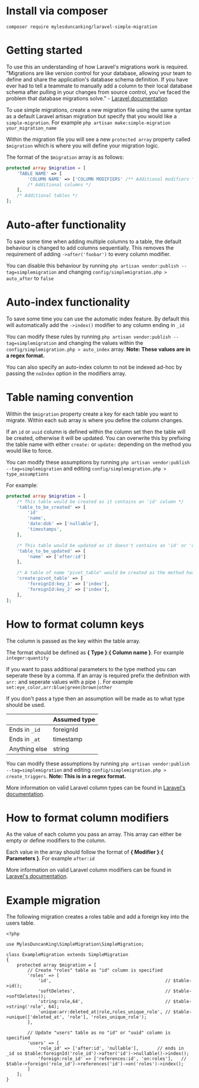 # Install via composer

`composer require mylesduncanking/laravel-simple-migration`

# Getting started

To use this an understanding of how Laravel's migrations work is required.
"Migrations are like version control for your database, allowing your team to define and share the application's database schema definition. If you have ever had to tell a teammate to manually add a column to their local database schema after pulling in your changes from source control, you've faced the problem that database migrations solve." - [Laravel documentation](https://laravel.com/docs/9.x/migrations)

To use simple migrations, create a new migration file using the same syntax as a default Laravel artisan migration but specify that you would like a `simple-migration`. For example `php artisan make:simple-migration your_migration_name`

Within the migration file you will see a new `protected array` property called `$migration` which is where you will define your migration logic.

The format of the `$migration` array is as follows:
```php
protected array $migration = [
    'TABLE NAME' => [
        'COLUMN NAME' => ['COLUMN MODIFIERS' /** Additional modifiers **/],
        /* Additional columns */
    ],
    /* Additional tables */
];
```

# Auto-after functionality

To save some time when adding multiple columns to a table, the default behaviour is changed to add columns sequentially. This removes the requirement of adding `->after('foobar')` to every column modifier.

You can disable this behaviour by running `php artisan vendor:publish --tag=simplemigration` and changing `config/simplemigration.php > auto_after` to `false`


# Auto-index functionality

To save some time you can use the automatic index feature. By default this will automatically add the `->index()` modifier to any column ending in `_id`

You can modify these rules by running `php artisan vendor:publish --tag=simplemigration` and changing the values within the `config/simplemigration.php > auto_index` array. **Note: These values are in a regex format.**

You can also specify an auto-index column to not be indexed ad-hoc by passing the `noIndex` option in the modifiers array.


# Table naming convention

Within the `$migration` property create a key for each table you want to migrate. Within each sub array is where you define the column changes.

If an `id` or `uuid` column is defined within the column set then the table will be created, otherwise it will be updated. You can overwrite this by prefixing the table name with either `create:` or `update:` depending on the method you would like to force.

You can modify these assumptions by running `php artisan vendor:publish --tag=simplemigration` and editing `config/simplemigration.php > type_assumptions`

For example:
```php
protected array $migration = [
    /* This table would be created as it contains an 'id' column */
    'table_to_be_created' => [
        'id'
        'name',
        'date:dob' => ['nullable'],
        'timestamps',
    ],

    /* This table would be updated as it doesn't contains an 'id' or 'uuid' column */
    'table_to_be_updated' => [
        'name' => ['after:id']
    ],

    /* A table of name "pivot_table" would be created as the method has been defined */
    'create:pivot_table' => [
        'foreignId:key_1' => ['index'],
        'foreignId:key_2' => ['index'],
    ],
];
```

# How to format column keys

The column is passed as the key within the table array.

The format should be defined as **{ Type }**:**{ Column name }**. For example `integer:quantity`

If you want to pass additional parameters to the type method you can seperate these by a comma. If an array is required prefix the definition with `arr:` and seperate values with a pipe `|`. For example `set:eye_color,arr:blue|green|brown|other`

If you don't pass a type then an assumption will be made as to what type should be used.

|  | Assumed type |
| --- | --- |
| Ends in `_id` | foreignId |
| Ends in `_at` | timestamp |
| Anything else | string |

You can modify these assumptions by running `php artisan vendor:publish --tag=simplemigration` and editing `config/simplemigration.php > create_triggers`. **Note: This is in a regex format.**

More information on valid Laravel column types can be found in [Laravel's documentation](https://laravel.com/docs/9.x/migrations#available-column-types).


# How to format column modifiers

As the value of each column you pass an array. This array can either be empty or define modifiers to the column.

Each value in the array should follow the format of **{ Modifier }**:**{ Parameters }**. For example `after:id`

More information on valid Laravel column modifiers can be found in [Laravel's documentation](https://laravel.com/docs/9.x/migrations#column-modifiers).


# Example migration

The following migration creates a roles table and add a foreign key into the users table.

```
<?php

use MylesDuncanKing\SimpleMigration\SimpleMigration;

class ExampleMigration extends SimpleMigration
{
    protected array $migration = [
        // Create "roles" table as "id" column is specified
        'roles' => [
            'id',                                           // $table->id();
            'softDeletes',                                  // $table->softDeletes();
            'string:role,64',                               // $table->string('role', 64);
            'unique:arr:deleted_at|role,roles_unique_role', // $table->unique(['deleted_at', 'role'], 'roles_unique_role');
        ],

        // Update "users" table as no "id" or "uuid" column is specified
        'users' => [
            'role_id' => ['after:id', 'nullable'],       // ends in _id so $table:foreignId('role_id')->after('id')->nullable()->index();
            'foreign:role_id' => ['references:id', 'on:roles'],   // $table->foreign('role_id')->references('id')->on('roles')->index();
        ]
    ];
}
```
